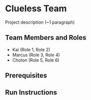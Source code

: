 # Clueless Team

Project description (~1 paragraph)

## Team Members and Roles

* Kai (Role 1, Role 2)
* Marcus (Role 3, Role 4)
* Choton (Role 5, Role 6)

## Prerequisites

## Run Instructions
